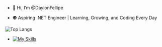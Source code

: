 - 👋 Hi, I’m @DaylonFellipe

- 👽 Aspiring .NET Engineer | Learning, Growing, and Coding Every Day

![Top Langs](https://github-readme-stats.vercel.app/api/top-langs/?username=daylonfellipe&layout=compact**&show_icons=true&theme=tokyonight)

- [![My Skills](https://skillicons.dev/icons?i=visualstudio,cs,dotnet)](https://skillicons.dev)
